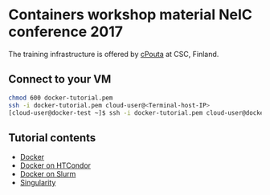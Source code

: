 # Containers workshop material NeIC conference 2017

The training infrastructure is offered by [cPouta](https://research.csc.fi/cpouta) at CSC, Finland.

Connect to your VM
--------------------
```bash
chmod 600 docker-tutorial.pem 
ssh -i docker-tutorial.pem cloud-user@<Terminal-host-IP>
[cloud-user@docker-test ~]$ ssh -i docker-tutorial.pem cloud-user@docker-tutorial-[1-17]
```
Tutorial contents
------------------
* [Docker](https://github.com/abdulrahmanazab/Docker-Training-NeIC2017/blob/master/docker.md)
* [Docker on HTCondor](https://github.com/abdulrahmanazab/Docker-Training-NeIC2017/blob/master/docker-htcondor.md)
* [Docker on Slurm](https://github.com/abdulrahmanazab/Docker-Training-NeIC2017/blob/master/docker-slurm.md)
* [Singularity](https://github.com/abdulrahmanazab/Docker-Training-NeIC2017/blob/master/singularity.md)

